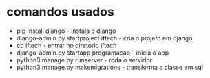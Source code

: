 # comandos usados
- pip install django - instala o django
- django-admin.py startproject iftech - cria o projeto em django
- cd iftech - entrar no diretorio iftech
- django-admin.py startapp programacao - inicia o app
- python3 manage.py runserver - roda o servidor
- python3 manage.py makemigrations - transforma a classe em sql